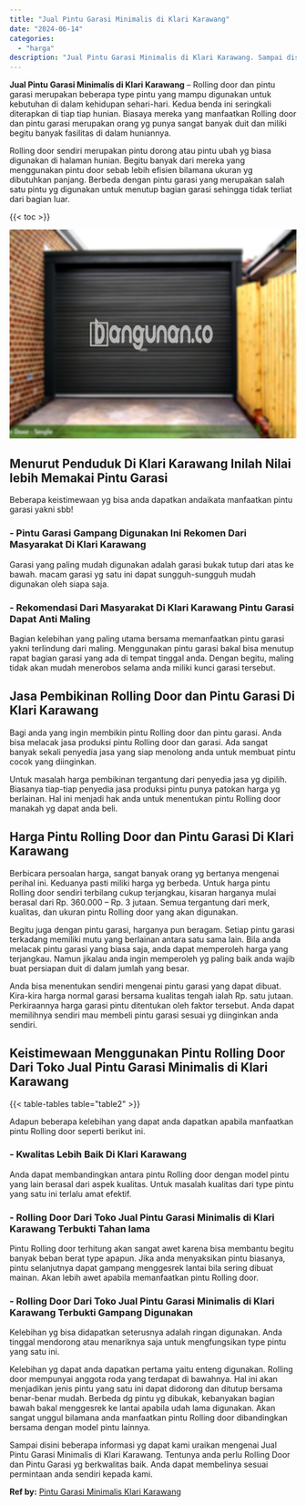 ```yaml
---
title: "Jual Pintu Garasi Minimalis di Klari Karawang"
date: "2024-06-14"
categories: 
  - "harga"
description: "Jual Pintu Garasi Minimalis di Klari Karawang. Sampai disini beberapa informasi yg dapat kami uraikan mengenai Jual Pintu Garasi Minimalis di Klari Karawang...."
---
```


**Jual Pintu Garasi Minimalis di Klari Karawang** – Rolling door dan pintu garasi merupakan beberapa type pintu yang mampu digunakan untuk kebutuhan di dalam kehidupan sehari-hari. Kedua benda ini seringkali diterapkan di tiap tiap hunian. Biasaya mereka yang manfaatkan Rolling door dan pintu garasi merupakan orang yg punya sangat banyak duit dan miliki begitu banyak fasilitas di dalam huniannya.

Rolling door sendiri merupakan pintu dorong atau pintu ubah yg biasa digunakan di halaman hunian. Begitu banyak dari mereka yang menggunakan pintu door sebab lebih efisien bilamana ukuran yg dibutuhkan panjang. Berbeda dengan pintu garasi yang merupakan salah satu pintu yg digunakan untuk menutup bagian garasi sehingga tidak terliat dari bagian luar.

{{< toc >}}

![Jual Pintu Garasi Minimalis di Klari Karawang](/images/pintu-garasi-05.png)

## Menurut Penduduk Di Klari Karawang Inilah Nilai lebih Memakai Pintu Garasi

Beberapa keistimewaan yg bisa anda dapatkan andaikata manfaatkan pintu garasi yakni sbb!

### \- Pintu Garasi Gampang Digunakan Ini Rekomen Dari Masyarakat Di Klari Karawang

Garasi yang paling mudah digunakan adalah garasi bukak tutup dari atas ke bawah. macam garasi yg satu ini dapat sungguh-sungguh mudah digunakan oleh siapa saja.

### \- Rekomendasi Dari Masyarakat Di Klari Karawang Pintu Garasi Dapat Anti Maling

Bagian kelebihan yang paling utama bersama memanfaatkan pintu garasi yakni terlindung dari maling. Menggunakan pintu garasi bakal bisa menutup rapat bagian garasi yang ada di tempat tinggal anda. Dengan begitu, maling tidak akan mudah menerobos selama anda miliki kunci garasi tersebut.

## Jasa Pembikinan Rolling Door dan Pintu Garasi Di Klari Karawang

Bagi anda yang ingin membikin pintu Rolling door dan pintu garasi. Anda bisa melacak jasa produksi pintu Rolling door dan garasi. Ada sangat banyak sekali penyedia jasa yang siap menolong anda untuk membuat pintu cocok yang diinginkan.

Untuk masalah harga pembikinan tergantung dari penyedia jasa yg dipilih. Biasanya tiap-tiap penyedia jasa produksi pintu punya patokan harga yg berlainan. Hal ini menjadi hak anda untuk menentukan pintu Rolling door manakah yg dapat anda beli.

## Harga Pintu Rolling Door dan Pintu Garasi Di Klari Karawang

Berbicara persoalan harga, sangat banyak orang yg bertanya mengenai perihal ini. Keduanya pasti miliki harga yg berbeda. Untuk harga pintu Rolling door sendiri terbilang cukup terjangkau, kisaran harganya mulai berasal dari Rp. 360.000 – Rp. 3 jutaan. Semua tergantung dari merk, kualitas, dan ukuran pintu Rolling door yang akan digunakan.

Begitu juga dengan pintu garasi, harganya pun beragam. Setiap pintu garasi terkadang memiliki mutu yang berlainan antara satu sama lain. Bila anda melacak pintu garasi yang biasa saja, anda dapat memperoleh harga yang terjangkau. Namun jikalau anda ingin memperoleh yg paling baik anda wajib buat persiapan duit di dalam jumlah yang besar.

Anda bisa menentukan sendiri mengenai pintu garasi yang dapat dibuat. Kira-kira harga normal garasi bersama kualitas tengah ialah Rp. satu jutaan. Perkiraannya harga garasi pintu ditentukan oleh faktor tersebut. Anda dapat memilihnya sendiri mau membeli pintu garasi sesuai yg diinginkan anda sendiri.

## Keistimewaan Menggunakan Pintu Rolling Door Dari Toko Jual Pintu Garasi Minimalis di Klari Karawang

{{< table-tables table="table2" >}}

Adapun beberapa kelebihan yang dapat anda dapatkan apabila manfaatkan pintu Rolling door seperti berikut ini.

### \- Kwalitas Lebih Baik Di Klari Karawang

Anda dapat membandingkan antara pintu Rolling door dengan model pintu yang lain berasal dari aspek kualitas. Untuk masalah kualitas dari type pintu yang satu ini terlalu amat efektif.

### \- Rolling Door Dari Toko Jual Pintu Garasi Minimalis di Klari Karawang Terbukti Tahan lama

Pintu Rolling door terhitung akan sangat awet karena bisa membantu begitu banyak beban berat type apapun. Jika anda menyaksikan pintu biasanya, pintu selanjutnya dapat gampang menggesrek lantai bila sering dibuat mainan. Akan lebih awet apabila memanfaatkan pintu Rolling door.

### \- Rolling Door Dari Toko Jual Pintu Garasi Minimalis di Klari Karawang Terbukti Gampang Digunakan

Kelebihan yg bisa didapatkan seterusnya adalah ringan digunakan. Anda tinggal mendorong atau menariknya saja untuk mengfungsikan type pintu yang satu ini.

Kelebihan yg dapat anda dapatkan pertama yaitu enteng digunakan. Rolling door mempunyai anggota roda yang terdapat di bawahnya. Hal ini akan menjadikan jenis pintu yang satu ini dapat didorong dan ditutup bersama benar-benar mudah. Berbeda dg pintu yg dibukak, kebanyakan bagian bawah bakal menggesrek ke lantai apabila udah lama digunakan. Akan sangat unggul bilamana anda manfaatkan pintu Rolling door dibandingkan bersama dengan model pintu lainnya.

Sampai disini beberapa informasi yg dapat kami uraikan mengenai Jual Pintu Garasi Minimalis di Klari Karawang. Tentunya anda perlu Rolling Door dan Pintu Garasi yg berkwalitas baik. Anda dapat membelinya sesuai permintaan anda sendiri kepada kami.

**Ref by:** [Pintu Garasi Minimalis Klari Karawang](https://id.wikipedia.org/wiki/Pintu)
